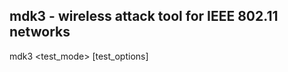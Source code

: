 ## mdk3 - wireless attack tool for IEEE 802.11 networks

mdk3 <interface> <test_mode> [test_options]

